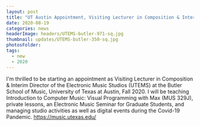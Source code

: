 ```yaml
---
layout: post
title: "UT Austin Appointment, Visiting Lecturer in Composition & Interim Director of Electronic Music Studios"
date: 2020-08-19
categories: news
headerImage: headers/UTEMS-butler-971-sq.jpg
thumbnail: updates/UTEMS-butler-350-sq.jpg
photosFolder:
tags:
  - new
  - 2020
---
```

I'm thrilled to be starting an appointment as Visiting Lecturer in Composition & Interim Director of the Electronic Music Studios (UTEMS) at the Butler School of Music, University of Texas at Austin, Fall 2020. I will be teaching Introduction to Computer Music: Visual Programming with Max (MUS 329J), private lessons, an Electronic Music Seminar for Graduate Students, and managing studio activities as well as digital events during the Covid-19 Pandemic.
https://music.utexas.edu/
